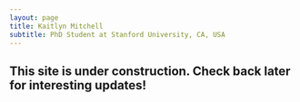 ```yaml
---
layout: page
title: Kaitlyn Mitchell
subtitle: PhD Student at Stanford University, CA, USA
---
```


## This site is under construction. Check back later for interesting updates!
